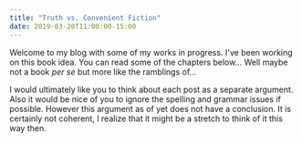 ```yaml
---
title: "Truth vs. Convenient Fiction"
date: 2019-03-20T11:00:00-15:00
---
```

Welcome to my blog with some of my works in progress. I've been working on this book idea. You can read some of the chapters below... Well maybe not a book *per se* but more like the ramblings of...

I would ultimately like you to think about each post as a separate argument. Also it would be nice of you to ignore the spelling and grammar issues if possible. However this argument as of yet does not have a conclusion. It is certainly not coherent, I realize that it might be a stretch to think of it this way then.
